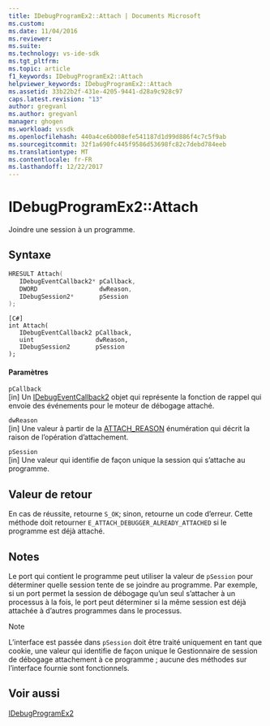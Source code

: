 ```yaml
---
title: IDebugProgramEx2::Attach | Documents Microsoft
ms.custom: 
ms.date: 11/04/2016
ms.reviewer: 
ms.suite: 
ms.technology: vs-ide-sdk
ms.tgt_pltfrm: 
ms.topic: article
f1_keywords: IDebugProgramEx2::Attach
helpviewer_keywords: IDebugProgramEx2::Attach
ms.assetid: 33b22b2f-431e-4205-9441-d28a9c928c97
caps.latest.revision: "13"
author: gregvanl
ms.author: gregvanl
manager: ghogen
ms.workload: vssdk
ms.openlocfilehash: 440a4ce6b008efe541187d1d99d886f4c7c5f9ab
ms.sourcegitcommit: 32f1a690fc445f9586d53698fc82c7debd784eeb
ms.translationtype: MT
ms.contentlocale: fr-FR
ms.lasthandoff: 12/22/2017
---
```

# <a name="idebugprogramex2attach"></a>IDebugProgramEx2::Attach
Joindre une session à un programme.  
  
## <a name="syntax"></a>Syntaxe  
  
```cpp  
HRESULT Attach(   
   IDebugEventCallback2* pCallback,  
   DWORD                 dwReason,  
   IDebugSession2*       pSession  
);  
```  
  
```  
[C#]  
int Attach(   
   IDebugEventCallback2 pCallback,  
   uint                 dwReason,  
   IDebugSession2       pSession  
);  
```  
  
#### <a name="parameters"></a>Paramètres  
 `pCallback`  
 [in] Un [IDebugEventCallback2](../../../extensibility/debugger/reference/idebugeventcallback2.md) objet qui représente la fonction de rappel qui envoie des événements pour le moteur de débogage attaché.  
  
 `dwReason`  
 [in] Une valeur à partir de la [ATTACH_REASON](../../../extensibility/debugger/reference/attach-reason.md) énumération qui décrit la raison de l’opération d’attachement.  
  
 `pSession`  
 [in] Une valeur qui identifie de façon unique la session qui s’attache au programme.  
  
## <a name="return-value"></a>Valeur de retour  
 En cas de réussite, retourne `S_OK`; sinon, retourne un code d’erreur. Cette méthode doit retourner `E_ATTACH_DEBUGGER_ALREADY_ATTACHED` si le programme est déjà attaché.  
  
## <a name="remarks"></a>Notes  
 Le port qui contient le programme peut utiliser la valeur de `pSession` pour déterminer quelle session tente de se joindre au programme. Par exemple, si un port permet la session de débogage qu’un seul s’attacher à un processus à la fois, le port peut déterminer si la même session est déjà attachée à d’autres programmes dans le processus.  
  
> [!NOTE]
>  L’interface est passée dans `pSession` doit être traité uniquement en tant que cookie, une valeur qui identifie de façon unique le Gestionnaire de session de débogage attachement à ce programme ; aucune des méthodes sur l’interface fournie sont fonctionnels.  
  
## <a name="see-also"></a>Voir aussi  
 [IDebugProgramEx2](../../../extensibility/debugger/reference/idebugprogramex2.md)